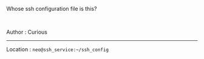 Whose ssh configuration file is this?

<br>

Author : Curious

---

Location : `neo@ssh_service:~/ssh_config`
